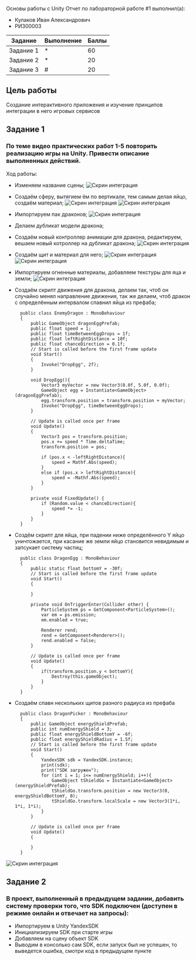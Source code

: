 Основы работы с Unity
Отчет по лабораторной работе #1 выполнил(а):
- Кулаков Иван Александрович
- РИ300003

| Задание | Выполнение | Баллы |
| ------ | ------ | ------ |
| Задание 1 | * |   60 |
| Задание 2 | * |   20 |
| Задание 3 | # |   20 |

## Цель работы
Cоздание интерактивного приложения и изучение принципов интеграции в него игровых сервисов
## Задание 1
### По теме видео практических работ 1-5 повторить реализацию игры на Unity. Привести описание выполненных действий.
Ход работы:
- Изменяем название сцены;
![Скрин интеграция](https://github.com/Snoubort/Game-Sevases-Lab2/blob/main/%D0%A1%D0%BA%D1%80%D0%B8%D0%BD%D1%88%D0%BE%D1%82%D1%8B%20%D0%9B%D0%B0%D0%B1%D0%BE%D1%80%D0%B0%D1%82%D0%BE%D1%80%D0%BD%D0%B0%D1%8F%202/SceneFolder.PNG?raw=true "Интеграция")
- Создаём сферу, вытягием ём по вертикали, тем самым делая яйцо, создаём материал;
![Скрин интеграция](https://github.com/Snoubort/Game-Sevases-Lab2/blob/main/%D0%A1%D0%BA%D1%80%D0%B8%D0%BD%D1%88%D0%BE%D1%82%D1%8B%20%D0%9B%D0%B0%D0%B1%D0%BE%D1%80%D0%B0%D1%82%D0%BE%D1%80%D0%BD%D0%B0%D1%8F%202/EggAndEggMaterial.PNG?raw=true "Интеграция")
![Скрин интеграция](https://github.com/Snoubort/Game-Sevases-Lab2/blob/main/%D0%A1%D0%BA%D1%80%D0%B8%D0%BD%D1%88%D0%BE%D1%82%D1%8B%20%D0%9B%D0%B0%D0%B1%D0%BE%D1%80%D0%B0%D1%82%D0%BE%D1%80%D0%BD%D0%B0%D1%8F%202/SimpleEggMat.PNG?raw=true "Интеграция")
- Импортируем пак драконов;
![Скрин интеграция](https://github.com/Snoubort/Game-Sevases-Lab2/blob/main/%D0%A1%D0%BA%D1%80%D0%B8%D0%BD%D1%88%D0%BE%D1%82%D1%8B%20%D0%9B%D0%B0%D0%B1%D0%BE%D1%80%D0%B0%D1%82%D0%BE%D1%80%D0%BD%D0%B0%D1%8F%202/ImportedDragons.PNG?raw=true "Интеграция")
- Делаем дубликат модели дракона;
- Создаём новый контроллер анимации для дракона, редактируем, вешаем новый котроллер на дубликат дракона;
![Скрин интеграция](https://github.com/Snoubort/Game-Sevases-Lab2/blob/main/%D0%A1%D0%BA%D1%80%D0%B8%D0%BD%D1%88%D0%BE%D1%82%D1%8B%20%D0%9B%D0%B0%D0%B1%D0%BE%D1%80%D0%B0%D1%82%D0%BE%D1%80%D0%BD%D0%B0%D1%8F%202/Animation.PNG?raw=true "Интеграция")
- Создаём щит и материал для него;
![Скрин интеграция](https://github.com/Snoubort/Game-Sevases-Lab2/blob/main/%D0%A1%D0%BA%D1%80%D0%B8%D0%BD%D1%88%D0%BE%D1%82%D1%8B%20%D0%9B%D0%B0%D0%B1%D0%BE%D1%80%D0%B0%D1%82%D0%BE%D1%80%D0%BD%D0%B0%D1%8F%202/ShieldMat.PNG?raw=true "Интеграция")
![Скрин интеграция](https://github.com/Snoubort/Game-Sevases-Lab2/blob/main/%D0%A1%D0%BA%D1%80%D0%B8%D0%BD%D1%88%D0%BE%D1%82%D1%8B%20%D0%9B%D0%B0%D0%B1%D0%BE%D1%80%D0%B0%D1%82%D0%BE%D1%80%D0%BD%D0%B0%D1%8F%202/ShieldPrefab.PNG?raw=true "Интеграция")
- Импортируем огненные материалы, добавляем текстуры для яца и земли;
![Скрин интеграция](https://github.com/Snoubort/Game-Sevases-Lab2/blob/main/%D0%A1%D0%BA%D1%80%D0%B8%D0%BD%D1%88%D0%BE%D1%82%D1%8B%20%D0%9B%D0%B0%D0%B1%D0%BE%D1%80%D0%B0%D1%82%D0%BE%D1%80%D0%BD%D0%B0%D1%8F%202/ImportedParticles.PNG?raw=true "Интеграция")
- Создаём скрипт движения для дракона, делаем так, чтоб он случайно менял направление движения, так же делаем, чтоб дракон с определённым интервалом спавнил яйца из префаба;


        public class EnemyDragon : MonoBehaviour
        {
            public GameObject dragonEggPrefab;
            public float speed = 1;
            public float timeBetweenEggDrops = 1f;
            public float leftRightDistance = 10f;
            public float chanceDirection = 0.1f;
            // Start is called before the first frame update
            void Start()
            {
                Invoke("DropEgg", 2f);
            }

            void DropEgg(){
                Vector3 myVector = new Vector3(0.0f, 5.0f, 0.0f);
                GameObject egg = Instantiate<GameObject>(dragonEggPrefab);
                egg.transform.position = transform.position + myVector;
                Invoke("DropEgg", timeBetweenEggDrops);
            }

            // Update is called once per frame
            void Update()
            {
                Vector3 pos = transform.position;
                pos.x += speed * Time.deltaTime;
                transform.position = pos;

                if (pos.x < -leftRightDistance){
                    speed = Mathf.Abs(speed);
                }
                else if (pos.x > leftRightDistance){
                    speed = -Mathf.Abs(speed);
                }
            }

            private void FixedUpdate() {
                if (Random.value < chanceDirection){
                    speed *= -1;
                }
            }
        }
        

- Создём скрипт для яйца, при падении ниже определённого Y яйцо уничтожается, при касание же земли яйцо становится невидимым и запсукает систему частиц;


        public class DragonEgg : MonoBehaviour
        {
            public static float bottomY = -30f;
            // Start is called before the first frame update
            void Start()
            {

            }

            private void OnTriggerEnter(Collider other) {
                ParticleSystem ps = GetComponent<ParticleSystem>();
                var em = ps.emission;
                em.enabled = true;

                Renderer rend;
                rend = GetComponent<Renderer>();
                rend.enabled = false;
            }

            // Update is called once per frame
            void Update()
            {
                if(transform.position.y < bottomY){
                    Destroy(this.gameObject);
                }
            }
        }
        

- Создаём спавн нескольких щитов разного радиуса из префаба


        public class DragonPicker : MonoBehaviour
        {
            public GameObject energyShieldPrefab;
            public int numEnergyShield = 3;
            public float energyShieldBottomY = -6f;
            public float energyShieldRadius = 1.5f;
            // Start is called before the first frame update
            void Start()
            {
                YandexSDK sdk = YandexSDK.instance;
                print(sdk);
                print("SDK загружен");
                for (int i = 1; i<= numEnergyShield; i++){
                    GameObject tShieldGo = Instantiate<GameObject>(energyShieldPrefab);
                    tShieldGo.transform.position = new Vector3(0, energyShieldBottomY, 0);
                    tShieldGo.transform.localScale = new Vector3(1*i, 1*i, 1*i);
                }
            }

            // Update is called once per frame
            void Update()
            {

            }
        }

![Скрин интеграция](https://github.com/Snoubort/Game-Sevases-Lab2/blob/main/%D0%A1%D0%BA%D1%80%D0%B8%D0%BD%D1%88%D0%BE%D1%82%D1%8B%20%D0%9B%D0%B0%D0%B1%D0%BE%D1%80%D0%B0%D1%82%D0%BE%D1%80%D0%BD%D0%B0%D1%8F%202/GameWithEggDragonShield.PNG?raw=true "Интеграция")

## Задание 2
### В проект, выполненный в предыдущем задании, добавить систему проверки того, что SDK подключен (доступен в режиме онлайн и отвечает на запросы):
- Импортируем в Unity YandexSDK
- Инициализируем SDK при старте игры
- Добавляем на сцену объект SDK
- Выводим в консолько сам SDK, если запуск был не успешен, то выведется ошибка, смотри код в предыдущем пункте
        
        
